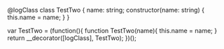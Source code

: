 @logClass
class TestTwo {
    name: string;
    constructor(name: string) {
        this.name = name;
    }
}

var TestTwo = (function(){
    function TestTwo(name){
        this.name = name;
    }
    return __decorator([logClass], TestTwo);
})();